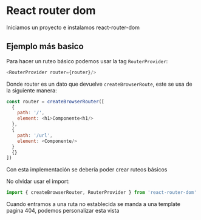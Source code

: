 # React router dom

Iniciamos un proyecto e instalamos react-router-dom

## Ejemplo más basico

Para hacer un ruteo básico podemos usar la tag `RouterProvider`:

```js
<RouterProvider router={router}/>
```

Donde router es un dato que devuelve `createBrowserRoute`, este se usa de la siguiente manera:

```js
const router = createBrowserRouter([
  {
    path: '/',
    element: <h1>Componente<h1/>
  },
  {
    path: '/url',
    element: <Componente/>
  }
  {}
])
```

Con esta implementación se debería poder crear ruteos básicos

No olvidar usar el import:

```js
import { createBrowserRouter, RouterProvider } from 'react-router-dom'
```

Cuando entramos a una ruta no establecida se manda a una template pagina 404, podemos personalizar esta vista 
